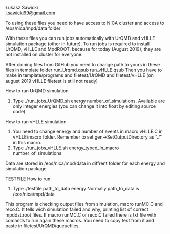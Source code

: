 Łukasz Sawicki           
l.sawicki99@gmail.com       

To using these files you need to have access to NICA cluster and access to /eos/nica/mpd/data folder

With these files you can run jobs automatically with UrQMD and vHLLE simulation package (other in future). To run jobs is required to install UrQMD, vHLLE and MpdROOT, because for today (August 2019), they are not installed on cluster for everyone.

After cloning files from GitHub you need to change path to yours in these files in template folder
run_Urqmd.qsub
run_vHLLE.qsub
Then you have to make in template/programs and filetest/UrQMD and filetest/vHLLE (on august 2019 vHLLE filetest is still not ready)

How to run UrQMD simulation
1. Type ./run_jobs_UrQMD.sh energy number_of_simulations.
Available are only integer energies (you can change it into float by editing source code)

How to run vHLLE simulation
1. You need to change energy and number of events in macro vHLLE.C in vHLLE/macro folder. Remember to set gen->SetOutputDirectory as "./" in this macro.
2. Type ./run_jobs_vHLLE.sh energy_typed_in_macro number_of_simulations

Data are stored in /eos/nica/mpd/data in diffrent folder for each energy and simulation package

TESTFILE
How to run
1. Type ./testfile path_to_data energy
Normally path_to_data is /eos/nica/mpd/data

This program is checking output files from simulation, macro runMC.C and reco.C. It tells wich simulation failed and why, printing list of correct mpddst.root files.
If macro runMC.C or reco.C failed there is txt file with comands to run again these macros. You need to copy text from it and paste in filetest/UrQMD/queuefiles.
